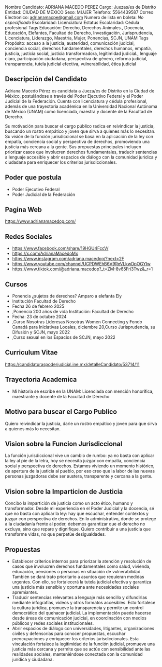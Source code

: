 Nombre Candidato: ADRIANA MACEDO PEREZ
Cargo: Juezas/es de Distrito
Entidad: CIUDAD DE MEXICO
Sexo: MUJER
Telefono: 5564439587
Correo Electronico: adrianamacpe@gmail.com
Numero de lista en boleta: *No especificado*
Escolaridad: Licenciatura
Estatus Escolaridad: Cédula profesional
Tags Educación: Derecho, Derechos Animales., Docencia, Educación, Elefantes, Facultad de Derecho, Investigación, Jurisprudencia, Licenciatura, Liderazgo, Maestría, Mujer, Ponencias, SCJN, UNAM
Tags Propósito: acceso a la justicia, austeridad, comunicación judicial, conciencia social, derechos fundamentales, derechos humanos, empatía, justicia, justicia social, justicia transformadora, legitimidad judicial., lenguaje claro, participación ciudadana, perspectiva de género, reforma judicial, transparencia, tutela judicial efectiva, vulnerabilidad, ética judicial


## Descripción del Candidato 

Adriana Macedo Pérez es candidata a Jueza/es de Distrito en la Ciudad de México, postulándose a través del Poder Ejecutivo Federal y el Poder Judicial de la Federación. Cuenta con licenciatura y cédula profesional, además de una trayectoria académica en la Universidad Nacional Autónoma de México (UNAM) como licenciada, maestra y docente de la Facultad de Derecho.

Su motivación para buscar el cargo público radica en reivindicar la justicia, buscando un rostro empático y joven que sirva a quienes más lo necesitan.  Su visión de la función jurisdiccional se basa en la aplicación de la ley con empatía, conciencia social y perspectiva de derechos, promoviendo una justicia más cercana a la gente. Sus propuestas principales incluyen priorizar casos que involucren derechos fundamentales, traducir sentencias a lenguaje accesible y abrir espacios de diálogo con la comunidad jurídica y ciudadana para enriquecer los criterios jurisdiccionales.


## Poder que postula

- Poder Ejecutivo Federal
- Poder Judicial de la Federación


## Pagina Web

https://www.adrianamacedop.com/


## Redes Sociales

- https://www.facebook.com/share/19HGU4FccV/
- https://x.com/AdrianaMacedoMx
- https://www.instagram.com/adriana.macedop/?next=2F
- https://www.youtube.com/channel/UCPDWEhB6V9ReVLkwDpOGYIw
- https://www.tiktok.com/@adriana.macedop?_t=ZM-8v65Fri3Twz&_r=1


## Cursos

- Ponencia ¿sujetos de derechos? Amparo a elefanta Ely
- Institución Facultad de Derecho
- Fecha 26 de febrero 2025
- ,Ponencia 200 años de vida Institución: Facultad de Derecho
- Fecha: 23 de octubre 2024
- ,Curso  Nosotras Lideresas  Nosotras Women Connecting y Fondo Canadá para Iniciativas Locales, diciembre 20,Curso  Jurisprudencia, su Difusión y  SCJN, mayo 2022
- ,Curso  sexual en los Espacios de  SCJN, mayo 2022


## Curriculum Vitae

https://candidaturaspoderjudicial.ine.mx/detalleCandidato/53714/11


## Trayectoria Academica

- Mi historia se escribe en la UNAM: Licenciada con mención honorífica, maestrante y docente de la Facultad de Derecho


## Motivo para buscar el Cargo Publico

Quiero reivindicar la justicia, darle un rostro empático y joven para que sirva a quienes más lo necesitan.


## Vision sobre la Funcion Jurisdiccional

La función jurisdiccional vive un cambio de rumbo: ya no basta con aplicar la ley al pie de la letra, hoy se necesita juzgar con empatía, conciencia social y perspectiva de derechos. Estamos viviendo un momento histórico, de apertura de la justicia al pueblo, por eso creo que la labor de las nuevas personas juzgadoras debe ser austera, transparente y cercana a la gente.


## Vision sobre la Imparticion de Justicia

Concibo la impartición de justicia como un acto ético, humano y transformador. Desde mi experiencia en el Poder Judicial y la docencia, sé que no basta con aplicar la ley: hay que escuchar, entender contextos y juzgar con perspectiva de derechos. En lo administrativo, donde se protege a la ciudadanía frente al poder, debemos garantizar que el derecho no excluya, sino que repare y dignifique. Quiero contribuir a una justicia que transforme vidas, no que perpetúe desigualdades.


## Propuestas

- Establecer criterios internos para priorizar la atención y resolución de casos que involucren derechos fundamentales como salud, vivienda, educación, pensiones o personas en situación de vulnerabilidad. También se dará trato prioritario a asuntos que requieran medidas urgentes. Con ello, se fortalecerá la tutela judicial efectiva y garantiza una justicia más sensible y oportuna ante necesidades sociales apremiantes.
- Traducir sentencias relevantes a lenguaje más sencillo y difundirlas mediante infografías, videos y otros formatos accesibles. Esto fortalece la cultura jurídica, promueve la transparencia y permite un control democrático del quehacer judicial. La implementación puede hacerse desde áreas de comunicación judicial, en coordinación con medios públicos y redes sociales institucionales.
- Abrir espacios de diálogo con universidades, litigantes, organizaciones civiles y defensorías para conocer propuestas, escuchar preocupaciones y enriquecer los criterios jurisdiccionales. Esta vinculación fortalece la legitimidad de la función judicial, promueve una justicia más cercana y permite que se actúe con sensibilidad ante las realidades sociales, manteniéndose conectada con la comunidad jurídica y ciudadana.

